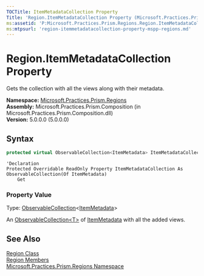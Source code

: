 ```yaml
---
TOCTitle: ItemMetadataCollection Property
Title: 'Region.ItemMetadataCollection Property (Microsoft.Practices.Prism.Regions)'
ms:assetid: 'P:Microsoft.Practices.Prism.Regions.Region.ItemMetadataCollection'
ms:mtpsurl: 'region-itemmetadatacollection-property-mspp-regions.md'
---
```


# Region.ItemMetadataCollection Property

Gets the collection with all the views along with their metadata.

**Namespace:** [Microsoft.Practices.Prism.Regions](/patterns-practices/reference/mspp-regions-namespace)<br/>
**Assembly:** Microsoft.Practices.Prism.Composition (in Microsoft.Practices.Prism.Composition.dll)<br/>
**Version:** 5.0.0.0 (5.0.0.0)
## Syntax
```C#
protected virtual ObservableCollection<ItemMetadata> ItemMetadataCollection { get; }
```

```VB
'Declaration
Protected Overridable ReadOnly Property ItemMetadataCollection As ObservableCollection(Of ItemMetadata)
	Get
```

### Property Value

Type: [ObservableCollection](http://msdn.microsoft.com/en-us/library/ms668604)&lt;[ItemMetadata](/patterns-practices/reference/itemmetadata-class-mspp-regions)&gt;

An [ObservableCollection&lt;T&gt;](http://msdn.microsoft.com/en-us/library/ms668604) of [ItemMetadata](/patterns-practices/reference/itemmetadata-class-mspp-regions) with all the added views.

## See Also
[Region Class](/patterns-practices/reference/region-class-mspp-regions)<br/>
[Region Members](/patterns-practices/reference/region-members-mspp-regions)<br/>
[Microsoft.Practices.Prism.Regions Namespace](/patterns-practices/reference/mspp-regions-namespace)<br/>